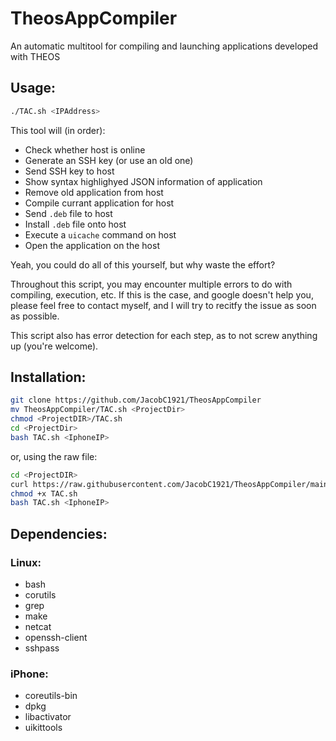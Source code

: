 # TheosAppCompiler
An automatic multitool for compiling and launching applications developed with THEOS

## Usage:
```bash
./TAC.sh <IPAddress>
```

This tool will (in order):
* Check whether host is online
* Generate an SSH key (or use an old one)
* Send SSH key to host
* Show syntax highlighyed JSON information of application
* Remove old application from host
* Compile currant application for host
* Send `.deb` file to host
* Install `.deb` file onto host
* Execute a `uicache` command on host
* Open the application on the host

Yeah, you could do all of this yourself, but why waste the effort?

Throughout this script, you may encounter multiple errors to do with compiling, execution, etc. If this is the case, and google doesn't help you, please feel free to contact myself, and I will try to recitfy the issue as soon as possible.

This script also has error detection for each step, as to not screw anything up (you're welcome).

## Installation:
```bash
git clone https://github.com/JacobC1921/TheosAppCompiler
mv TheosAppCompiler/TAC.sh <ProjectDir>
chmod <ProjectDIR>/TAC.sh
cd <ProjectDir>
bash TAC.sh <IphoneIP>
```

or, using the raw file:
```bash
cd <ProjectDIR>
curl https://raw.githubusercontent.com/JacobC1921/TheosAppCompiler/main/TAC.sh -O TAC.sh
chmod +x TAC.sh
bash TAC.sh <IphoneIP>
```

## Dependencies:
### Linux:
* bash
* corutils
* grep
* make
* netcat
* openssh-client
* sshpass

### iPhone:
* coreutils-bin
* dpkg
* libactivator
* uikittools
